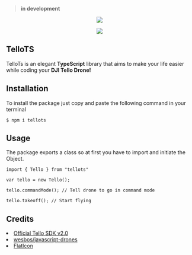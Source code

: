 > **in development**

<p align="center"><img src="https://i.imgur.com/QLX5ZyT.png"></p>
<p align="center"><img src="https://travis-ci.org/siokas/tellots.svg?branch=master"></p>

## TelloTS

TelloTs is an elegant **TypeScript** library that aims to make your life easier while coding your **DJI Tello Drone!**

## Installation

To install the package just copy and paste the following command in your terminal

```
$ npm i tellots
```

## Usage

The package exports a class so at first you have to import and initiate the Object.

```text
import { Tello } from "tellots"

var tello = new Tello();

tello.commandMode(); // Tell drone to go in command mode

tello.takeoff(); // Start flying
```

## Credits

<li>
<a href="https://dl-cdn.ryzerobotics.com/downloads/Tello/Tello%20SDK%202.0%20User%20Guide.pdf">Official Tello SDK v2.0</a>
</li>

<li>
<a href="https://github.com/wesbos/javascript-drones/tree/master/backend">wesbos/javascript-drones</a>
</li>

<li>
<a href="https://www.flaticon.com/">FlatIcon</a>
</li>
